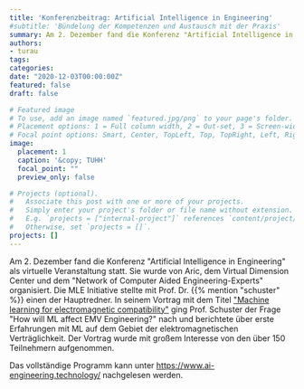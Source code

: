 ```yaml
---
title: 'Konferenzbeitrag: Artificial Intelligence in Engineering'
#subtitle: 'Bündelung der Kompetenzen und Austausch mit der Praxis'
summary: Am 2. Dezember fand die Konferenz "Artificial Intelligence in Engineering" als virtuelle Veranstaltung statt. Die MLE Initiative stellte mit Prof. Dr. Christian Schuster einen der Hauptredner.
authors:
- turau
tags:
categories:
date: "2020-12-03T00:00:00Z"
featured: false
draft: false

# Featured image
# To use, add an image named `featured.jpg/png` to your page's folder.
# Placement options: 1 = Full column width, 2 = Out-set, 3 = Screen-width
# Focal point options: Smart, Center, TopLeft, Top, TopRight, Left, Right, BottomLeft, Bottom, BottomRight
image:
  placement: 1
  caption: '&copy; TUHH'
  focal_point: ""
  preview_only: false

# Projects (optional).
#   Associate this post with one or more of your projects.
#   Simply enter your project's folder or file name without extension.
#   E.g. `projects = ["internal-project"]` references `content/project/deep-learning/index.md`.
#   Otherwise, set `projects = []`.
projects: []
---
```


Am 2. Dezember fand die Konferenz "Artificial Intelligence in Engineering" als virtuelle Veranstaltung statt. Sie wurde von Aric, dem Virtual Dimension Center und dem "Network of Computer Aided Engineering-Experts" organisiert. Die MLE Initiative stellte mit
Prof. Dr. {{% mention "schuster" %}}
einen der Hauptredner. In seinem Vortrag mit dem Titel
["Machine learning for electromagnetic compatibility"](AI_in_Engineering_02.12.2020.pdf)
ging Prof. Schuster der Frage "How will ML affect EMV Engineering?" nach und berichtete über erste Erfahrungen mit ML auf dem Gebiet der elektromagnetischen Verträglichkeit. Der Vortrag wurde mit großem Interesse von den über 150 Teilnehmern aufgenommen.

Das vollständige Programm kann unter
https://www.ai-engineering.technology/
nachgelesen werden.

